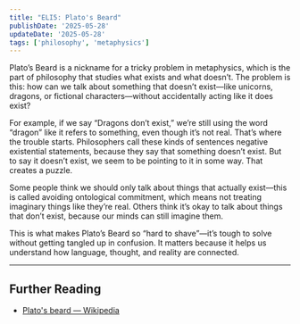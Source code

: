 ```yaml
---
title: "ELI5: Plato's Beard"
publishDate: '2025-05-28'
updateDate: '2025-05-28'
tags: ['philosophy', 'metaphysics']
---
```


Plato’s Beard is a nickname for a tricky problem in metaphysics, which is the part of philosophy that studies what exists and what doesn’t. The problem is this: how can we talk about something that doesn’t exist—like unicorns, dragons, or fictional characters—without accidentally acting like it does exist?

For example, if we say “Dragons don’t exist,” we’re still using the word “dragon” like it refers to something, even though it’s not real. That’s where the trouble starts. Philosophers call these kinds of sentences negative existential statements, because they say that something doesn’t exist. But to say it doesn’t exist, we seem to be pointing to it in some way. That creates a puzzle.

Some people think we should only talk about things that actually exist—this is called avoiding ontological commitment, which means not treating imaginary things like they’re real. Others think it’s okay to talk about things that don’t exist, because our minds can still imagine them.

This is what makes Plato’s Beard so “hard to shave”—it’s tough to solve without getting tangled up in confusion. It matters because it helps us understand how language, thought, and reality are connected.

---

## Further Reading

- [Plato's beard — Wikipedia](https://en.wikipedia.org/wiki/Plato%27s_beard)
